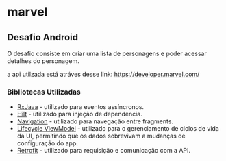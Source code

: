 # marvel
## Desafio Android

O desafio consiste em criar uma lista de personagens e poder acessar detalhes do personagem. 

a api utilzada está atráves desse link:
https://developer.marvel.com/

### Bibliotecas Utilizadas ###

* [RxJava](http://reactivex.io/) - utilizado para eventos assíncronos.
* [Hilt](https://dagger.dev/hilt/) - utilizado para injeção de dependência.
* [Navigation](https://developer.android.com/guide/navigation/navigation-getting-started) - utilizado para navegação entre fragments.
* [Lifecycle ViewModel](https://developer.android.com/topic/libraries/architecture/viewmodel) - utilizado para o gerenciamento de ciclos de vida da UI, permitindo que os dados sobrevivam a mudanças de configuração do app.
* [Retrofit](https://square.github.io/retrofit/) - utilizado para requisição e comunicação com a API.

